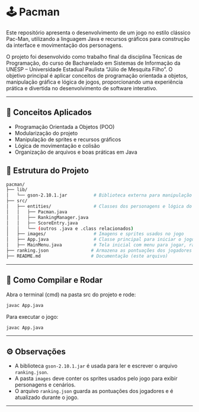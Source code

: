 ﻿# 🕹️ Pacman

Este repositório apresenta o desenvolvimento de um jogo no estilo clássico Pac-Man, utilizando a linguagem Java e recursos gráficos para construção da interface e movimentação dos personagens.

O projeto foi desenvolvido como trabalho final da disciplina Técnicas de Programação, do curso de Bacharelado em Sistemas de Informação da UNESP – Universidade Estadual Paulista “Júlio de Mesquita Filho”. O objetivo principal é aplicar conceitos de programação orientada a objetos, manipulação gráfica e lógica de jogos, proporcionando uma experiência prática e divertida no desenvolvimento de software interativo.


---

## 🧠 Conceitos Aplicados

- Programação Orientada a Objetos (POO)  
- Modularização do projeto  
- Manipulação de sprites e recursos gráficos  
- Lógica de movimentação e colisão  
- Organização de arquivos e boas práticas em Java  

## 📁 Estrutura do Projeto

```bash
pacman/
├── lib/
│   └── gson-2.10.1.jar          # Biblioteca externa para manipulação JSON
├── src/
│   ├── entities/                # Classes dos personagens e lógica do jogo
│   │   ├── Pacman.java
│   │   ├── RankingManager.java
│   │   ├── ScoreEntry.java
│   │   └── (outros .java e .class relacionados)
│   ├── images/                  # Imagens e sprites usados no jogo
│   ├── App.java                 # Classe principal para iniciar o jogo direto (sem menu)
│   ├── MainMenu.java            # Tela inicial com menu para jogar, ranking, sair
├── ranking.json                # Armazena as pontuações dos jogadores
├── README.md                   # Documentação (este arquivo)


```

---

## 🚀 Como Compilar e Rodar

Abra o terminal (cmd) na pasta src do projeto e rode:

```bash
javac App.java
```

Para executar o jogo:

```bash
javac App.java
```

---

## ⚙️ Observações

- A biblioteca `gson-2.10.1.jar` é usada para ler e escrever o arquivo `ranking.json`.  
- A pasta `images` deve conter os sprites usados pelo jogo para exibir personagens e cenários.
- O arquivo `ranking.json` guarda as pontuações dos jogadores e é atualizado durante o jogo.

---